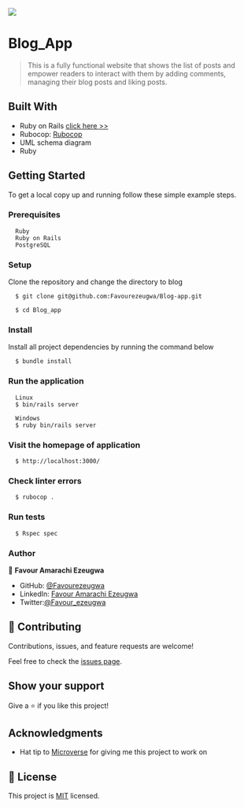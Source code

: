 ![](https://img.shields.io/badge/Microverse-blueviolet)

# Blog_App

> This is a fully functional website that shows the list of posts and empower readers to interact with them by adding comments, managing their blog posts and liking posts.


## Built With

- Ruby on Rails [click here >>](https://guides.rubyonrails.org/)
- Rubocop: [Rubocop](https://rubocop.org/)
- UML schema diagram
- Ruby

## Getting Started

To get a local copy up and running follow these simple example steps.

### Prerequisites
```
  Ruby
  Ruby on Rails
  PostgreSQL
```
### Setup
Clone the repository and change the directory to blog

``` 
  $ git clone git@github.com:Favourezeugwa/Blog-app.git

  $ cd Blog_app
```

### Install
Install all project dependencies by running the command below
 
``` 
  $ bundle install
```

### Run the application
```
  Linux
  $ bin/rails server
```

```
  Windows
  $ ruby bin/rails server
```

### Visit the homepage of application
```
  $ http://localhost:3000/
```

### Check linter errors
``` 
  $ rubocop .
```

### Run tests
``` 
  $ Rspec spec
```

### Author

👤 **Favour Amarachi Ezeugwa**

- GitHub: [@Favourezeugwa](https://github.com/Favourezeugwa)
- LinkedIn: [Favour Amarachi Ezeugwa](https://www.linkedin.com/in/favour-amarachi-ezeugwa-a5bb31149/)
- Twitter:[@Favour_ezeugwa](https://twitter.com/Favour_ezeugwa)


## 🤝 Contributing

Contributions, issues, and feature requests are welcome!

Feel free to check the [issues page](https://github.com/Favourezeugwa/Blog-app/issues).

## Show your support

Give a ⭐️ if you like this project!

## Acknowledgments

- Hat tip to [Microverse](https://bit.ly/MicroverseTN) for giving me this project to work on

## 📝 License

This project is [MIT](./MIT.md) licensed.
